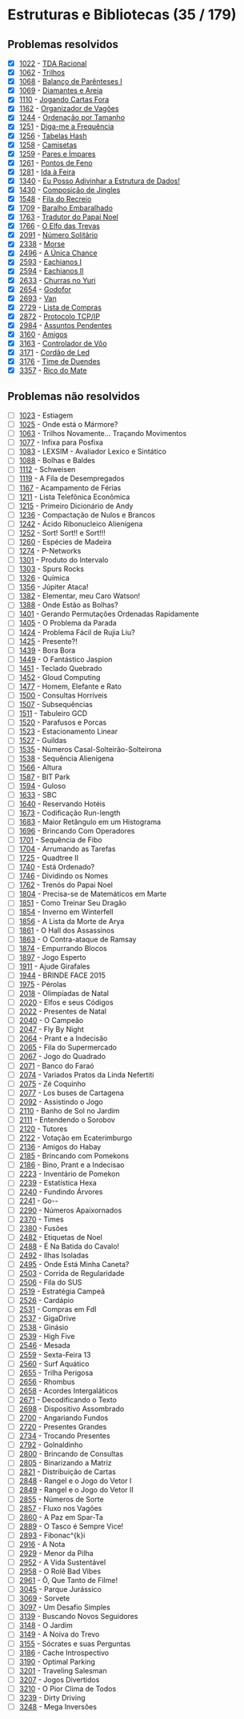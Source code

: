 # Estruturas e Bibliotecas (35 / 179)



## Problemas resolvidos

  - [x]  [1022](https://www.beecrowd.com.br/judge/pt/problems/view/1022) - [TDA Racional](https://github.com/potigol/beecrowd/blob/master/src/1000/1022.poti)
  - [x]  [1062](https://www.beecrowd.com.br/judge/pt/problems/view/1062) - [Trilhos](https://github.com/potigol/beecrowd/blob/master/src/1000/1062.poti)
  - [x]  [1068](https://www.beecrowd.com.br/judge/pt/problems/view/1068) - [Balanço de Parênteses I](https://github.com/potigol/beecrowd/blob/master/src/1000/1068.poti)
  - [x]  [1069](https://www.beecrowd.com.br/judge/pt/problems/view/1069) - [Diamantes e Areia](https://github.com/potigol/beecrowd/blob/master/src/1000/1069.poti)
  - [x]  [1110](https://www.beecrowd.com.br/judge/pt/problems/view/1110) - [Jogando Cartas Fora](https://github.com/potigol/beecrowd/blob/master/src/1100/1110.poti)
  - [x]  [1162](https://www.beecrowd.com.br/judge/pt/problems/view/1162) - [Organizador de Vagões](https://github.com/potigol/beecrowd/blob/master/src/1100/1162.poti)
  - [x]  [1244](https://www.beecrowd.com.br/judge/pt/problems/view/1244) - [Ordenação por Tamanho](https://github.com/potigol/beecrowd/blob/master/src/1200/1244.poti)
  - [x]  [1251](https://www.beecrowd.com.br/judge/pt/problems/view/1251) - [Diga-me a Frequência](https://github.com/potigol/beecrowd/blob/master/src/1200/1251.poti)
  - [x]  [1256](https://www.beecrowd.com.br/judge/pt/problems/view/1256) - [Tabelas Hash](https://github.com/potigol/beecrowd/blob/master/src/1200/1256.poti)
  - [x]  [1258](https://www.beecrowd.com.br/judge/pt/problems/view/1258) - [Camisetas](https://github.com/potigol/beecrowd/blob/master/src/1200/1258.poti)
  - [x]  [1259](https://www.beecrowd.com.br/judge/pt/problems/view/1259) - [Pares e Ímpares](https://github.com/potigol/beecrowd/blob/master/src/1200/1259.poti)
  - [x]  [1261](https://www.beecrowd.com.br/judge/pt/problems/view/1261) - [Pontos de Feno](https://github.com/potigol/beecrowd/blob/master/src/1200/1261.poti)
  - [x]  [1281](https://www.beecrowd.com.br/judge/pt/problems/view/1281) - [Ida à Feira](https://github.com/potigol/beecrowd/blob/master/src/1200/1281.poti)
  - [x]  [1340](https://www.beecrowd.com.br/judge/pt/problems/view/1340) - [Eu Posso Adivinhar a Estrutura de Dados!](https://github.com/potigol/beecrowd/blob/master/src/1300/1340.poti)
  - [x]  [1430](https://www.beecrowd.com.br/judge/pt/problems/view/1430) - [Composição de Jingles](https://github.com/potigol/beecrowd/blob/master/src/1400/1430.poti)
  - [x]  [1548](https://www.beecrowd.com.br/judge/pt/problems/view/1548) - [Fila do Recreio](https://github.com/potigol/beecrowd/blob/master/src/1500/1548.poti)
  - [x]  [1709](https://www.beecrowd.com.br/judge/pt/problems/view/1709) - [Baralho Embaralhado](https://github.com/potigol/beecrowd/blob/master/src/1700/1709.poti)
  - [x]  [1763](https://www.beecrowd.com.br/judge/pt/problems/view/1763) - [Tradutor do Papai Noel](https://github.com/potigol/beecrowd/blob/master/src/1700/1763.poti)
  - [x]  [1766](https://www.beecrowd.com.br/judge/pt/problems/view/1766) - [O Elfo das Trevas](https://github.com/potigol/beecrowd/blob/master/src/1700/1766.poti)
  - [x]  [2091](https://www.beecrowd.com.br/judge/pt/problems/view/2091) - [Número Solitário](https://github.com/potigol/beecrowd/blob/master/src/2000/2091.poti)
  - [x]  [2338](https://www.beecrowd.com.br/judge/pt/problems/view/2338) - [Morse](https://github.com/potigol/beecrowd/blob/master/src/2300/2338.poti)
  - [x]  [2496](https://www.beecrowd.com.br/judge/pt/problems/view/2496) - [A Única Chance](https://github.com/potigol/beecrowd/blob/master/src/2400/2496.poti)
  - [x]  [2593](https://www.beecrowd.com.br/judge/pt/problems/view/2593) - [Eachianos I](https://github.com/potigol/beecrowd/blob/master/src/2500/2593.poti)
  - [x]  [2594](https://www.beecrowd.com.br/judge/pt/problems/view/2594) - [Eachianos II](https://github.com/potigol/beecrowd/blob/master/src/2500/2594.poti)
  - [x]  [2633](https://www.beecrowd.com.br/judge/pt/problems/view/2633) - [Churras no Yuri](https://github.com/potigol/beecrowd/blob/master/src/2600/2633.poti)
  - [x]  [2654](https://www.beecrowd.com.br/judge/pt/problems/view/2654) - [Godofor](https://github.com/potigol/beecrowd/blob/master/src/2600/2654.poti)
  - [x]  [2693](https://www.beecrowd.com.br/judge/pt/problems/view/2693) - [Van](https://github.com/potigol/beecrowd/blob/master/src/2600/2693.poti)
  - [x]  [2729](https://www.beecrowd.com.br/judge/pt/problems/view/2729) - [Lista de Compras](https://github.com/potigol/beecrowd/blob/master/src/2700/2729.poti)
  - [x]  [2872](https://www.beecrowd.com.br/judge/pt/problems/view/2872) - [Protocolo TCP/IP](https://github.com/potigol/beecrowd/blob/master/src/2800/2872.poti)
  - [x]  [2984](https://www.beecrowd.com.br/judge/pt/problems/view/2984) - [Assuntos Pendentes](https://github.com/potigol/beecrowd/blob/master/src/2900/2984.poti)
  - [x]  [3160](https://www.beecrowd.com.br/judge/pt/problems/view/3160) - [Amigos](https://github.com/potigol/beecrowd/blob/master/src/3100/3160.poti)
  - [x]  [3163](https://www.beecrowd.com.br/judge/pt/problems/view/3163) - [Controlador de Vôo](https://github.com/potigol/beecrowd/blob/master/src/3100/3163.poti)
  - [x]  [3171](https://www.beecrowd.com.br/judge/pt/problems/view/3171) - [Cordão de Led](https://github.com/potigol/beecrowd/blob/master/src/3100/3171.poti)
  - [x]  [3176](https://www.beecrowd.com.br/judge/pt/problems/view/3176) - [Time de Duendes](https://github.com/potigol/beecrowd/blob/master/src/3100/3176.poti)
  - [x]  [3357](https://www.beecrowd.com.br/judge/pt/problems/view/3357) - [Rico do Mate](https://github.com/potigol/beecrowd/blob/master/src/3300/3357.poti)

## Problemas não resolvidos

  - [ ]  [1023](https://www.beecrowd.com.br/judge/pt/problems/view/1023) - Estiagem
  - [ ]  [1025](https://www.beecrowd.com.br/judge/pt/problems/view/1025) - Onde está o Mármore?
  - [ ]  [1063](https://www.beecrowd.com.br/judge/pt/problems/view/1063) - Trilhos Novamente... Traçando Movimentos
  - [ ]  [1077](https://www.beecrowd.com.br/judge/pt/problems/view/1077) - Infixa para Posfixa
  - [ ]  [1083](https://www.beecrowd.com.br/judge/pt/problems/view/1083) - LEXSIM - Avaliador Lexico e Sintático
  - [ ]  [1088](https://www.beecrowd.com.br/judge/pt/problems/view/1088) - Bolhas e Baldes
  - [ ]  [1112](https://www.beecrowd.com.br/judge/pt/problems/view/1112) - Schweisen
  - [ ]  [1119](https://www.beecrowd.com.br/judge/pt/problems/view/1119) - A Fila de Desempregados
  - [ ]  [1167](https://www.beecrowd.com.br/judge/pt/problems/view/1167) - Acampamento de Férias
  - [ ]  [1211](https://www.beecrowd.com.br/judge/pt/problems/view/1211) - Lista Telefônica Econômica
  - [ ]  [1215](https://www.beecrowd.com.br/judge/pt/problems/view/1215) - Primeiro Dicionário de Andy
  - [ ]  [1236](https://www.beecrowd.com.br/judge/pt/problems/view/1236) - Compactação de Nulos e Brancos
  - [ ]  [1242](https://www.beecrowd.com.br/judge/pt/problems/view/1242) - Ácido Ribonucleico Alienígena
  - [ ]  [1252](https://www.beecrowd.com.br/judge/pt/problems/view/1252) - Sort! Sort!! e Sort!!!
  - [ ]  [1260](https://www.beecrowd.com.br/judge/pt/problems/view/1260) - Espécies de Madeira
  - [ ]  [1274](https://www.beecrowd.com.br/judge/pt/problems/view/1274) - P-Networks
  - [ ]  [1301](https://www.beecrowd.com.br/judge/pt/problems/view/1301) - Produto do Intervalo
  - [ ]  [1303](https://www.beecrowd.com.br/judge/pt/problems/view/1303) - Spurs Rocks
  - [ ]  [1326](https://www.beecrowd.com.br/judge/pt/problems/view/1326) - Química
  - [ ]  [1356](https://www.beecrowd.com.br/judge/pt/problems/view/1356) - Júpiter Ataca!
  - [ ]  [1382](https://www.beecrowd.com.br/judge/pt/problems/view/1382) - Elementar, meu Caro Watson!
  - [ ]  [1388](https://www.beecrowd.com.br/judge/pt/problems/view/1388) - Onde Estão as Bolhas?
  - [ ]  [1401](https://www.beecrowd.com.br/judge/pt/problems/view/1401) - Gerando Permutações Ordenadas Rapidamente
  - [ ]  [1405](https://www.beecrowd.com.br/judge/pt/problems/view/1405) - O Problema da Parada
  - [ ]  [1424](https://www.beecrowd.com.br/judge/pt/problems/view/1424) - Problema Fácil de Rujia Liu?
  - [ ]  [1425](https://www.beecrowd.com.br/judge/pt/problems/view/1425) - Presente?!
  - [ ]  [1439](https://www.beecrowd.com.br/judge/pt/problems/view/1439) - Bora Bora
  - [ ]  [1449](https://www.beecrowd.com.br/judge/pt/problems/view/1449) - O Fantástico Jaspion
  - [ ]  [1451](https://www.beecrowd.com.br/judge/pt/problems/view/1451) - Teclado Quebrado
  - [ ]  [1452](https://www.beecrowd.com.br/judge/pt/problems/view/1452) - Gloud Computing
  - [ ]  [1477](https://www.beecrowd.com.br/judge/pt/problems/view/1477) - Homem, Elefante e Rato
  - [ ]  [1500](https://www.beecrowd.com.br/judge/pt/problems/view/1500) - Consultas Horríveis
  - [ ]  [1507](https://www.beecrowd.com.br/judge/pt/problems/view/1507) - Subsequências
  - [ ]  [1511](https://www.beecrowd.com.br/judge/pt/problems/view/1511) - Tabuleiro GCD
  - [ ]  [1520](https://www.beecrowd.com.br/judge/pt/problems/view/1520) - Parafusos e Porcas
  - [ ]  [1523](https://www.beecrowd.com.br/judge/pt/problems/view/1523) - Estacionamento Linear
  - [ ]  [1527](https://www.beecrowd.com.br/judge/pt/problems/view/1527) - Guildas
  - [ ]  [1535](https://www.beecrowd.com.br/judge/pt/problems/view/1535) - Números Casal-Solteirão-Solteirona
  - [ ]  [1538](https://www.beecrowd.com.br/judge/pt/problems/view/1538) - Sequência Alienígena
  - [ ]  [1566](https://www.beecrowd.com.br/judge/pt/problems/view/1566) - Altura
  - [ ]  [1587](https://www.beecrowd.com.br/judge/pt/problems/view/1587) - BIT Park
  - [ ]  [1594](https://www.beecrowd.com.br/judge/pt/problems/view/1594) - Guloso
  - [ ]  [1633](https://www.beecrowd.com.br/judge/pt/problems/view/1633) - SBC
  - [ ]  [1640](https://www.beecrowd.com.br/judge/pt/problems/view/1640) - Reservando Hotéis
  - [ ]  [1673](https://www.beecrowd.com.br/judge/pt/problems/view/1673) - Codificação Run-length
  - [ ]  [1683](https://www.beecrowd.com.br/judge/pt/problems/view/1683) - Maior Retângulo em um Histograma
  - [ ]  [1696](https://www.beecrowd.com.br/judge/pt/problems/view/1696) - Brincando Com Operadores
  - [ ]  [1701](https://www.beecrowd.com.br/judge/pt/problems/view/1701) - Sequência de Fibo
  - [ ]  [1704](https://www.beecrowd.com.br/judge/pt/problems/view/1704) - Arrumando as Tarefas
  - [ ]  [1725](https://www.beecrowd.com.br/judge/pt/problems/view/1725) - Quadtree II
  - [ ]  [1740](https://www.beecrowd.com.br/judge/pt/problems/view/1740) - Está Ordenado?
  - [ ]  [1746](https://www.beecrowd.com.br/judge/pt/problems/view/1746) - Dividindo os Nomes
  - [ ]  [1762](https://www.beecrowd.com.br/judge/pt/problems/view/1762) - Trenós do Papai Noel
  - [ ]  [1804](https://www.beecrowd.com.br/judge/pt/problems/view/1804) - Precisa-se de Matemáticos em Marte
  - [ ]  [1851](https://www.beecrowd.com.br/judge/pt/problems/view/1851) - Como Treinar Seu Dragão
  - [ ]  [1854](https://www.beecrowd.com.br/judge/pt/problems/view/1854) - Inverno em Winterfell
  - [ ]  [1856](https://www.beecrowd.com.br/judge/pt/problems/view/1856) - A Lista da Morte de Arya
  - [ ]  [1861](https://www.beecrowd.com.br/judge/pt/problems/view/1861) - O Hall dos Assassinos
  - [ ]  [1863](https://www.beecrowd.com.br/judge/pt/problems/view/1863) - O Contra-ataque de Ramsay
  - [ ]  [1874](https://www.beecrowd.com.br/judge/pt/problems/view/1874) - Empurrando Blocos
  - [ ]  [1897](https://www.beecrowd.com.br/judge/pt/problems/view/1897) - Jogo Esperto
  - [ ]  [1911](https://www.beecrowd.com.br/judge/pt/problems/view/1911) - Ajude Girafales
  - [ ]  [1944](https://www.beecrowd.com.br/judge/pt/problems/view/1944) - BRINDE FACE 2015
  - [ ]  [1975](https://www.beecrowd.com.br/judge/pt/problems/view/1975) - Pérolas
  - [ ]  [2018](https://www.beecrowd.com.br/judge/pt/problems/view/2018) - Olimpíadas de Natal
  - [ ]  [2020](https://www.beecrowd.com.br/judge/pt/problems/view/2020) - Elfos e seus Códigos
  - [ ]  [2022](https://www.beecrowd.com.br/judge/pt/problems/view/2022) - Presentes de Natal
  - [ ]  [2040](https://www.beecrowd.com.br/judge/pt/problems/view/2040) - O Campeão
  - [ ]  [2047](https://www.beecrowd.com.br/judge/pt/problems/view/2047) - Fly By Night
  - [ ]  [2064](https://www.beecrowd.com.br/judge/pt/problems/view/2064) - Prant e a Indecisão
  - [ ]  [2065](https://www.beecrowd.com.br/judge/pt/problems/view/2065) - Fila do Supermercado
  - [ ]  [2067](https://www.beecrowd.com.br/judge/pt/problems/view/2067) - Jogo do Quadrado
  - [ ]  [2071](https://www.beecrowd.com.br/judge/pt/problems/view/2071) - Banco do Faraó
  - [ ]  [2074](https://www.beecrowd.com.br/judge/pt/problems/view/2074) - Variados Pratos da Linda Nefertiti
  - [ ]  [2075](https://www.beecrowd.com.br/judge/pt/problems/view/2075) - Zé Coquinho
  - [ ]  [2077](https://www.beecrowd.com.br/judge/pt/problems/view/2077) - Los buses de Cartagena
  - [ ]  [2092](https://www.beecrowd.com.br/judge/pt/problems/view/2092) - Assistindo o Jogo
  - [ ]  [2110](https://www.beecrowd.com.br/judge/pt/problems/view/2110) - Banho de Sol no Jardim
  - [ ]  [2111](https://www.beecrowd.com.br/judge/pt/problems/view/2111) - Entendendo o Sorobov
  - [ ]  [2120](https://www.beecrowd.com.br/judge/pt/problems/view/2120) - Tutores
  - [ ]  [2122](https://www.beecrowd.com.br/judge/pt/problems/view/2122) - Votação em Ecaterimburgo
  - [ ]  [2136](https://www.beecrowd.com.br/judge/pt/problems/view/2136) - Amigos do Habay
  - [ ]  [2185](https://www.beecrowd.com.br/judge/pt/problems/view/2185) - Brincando com Pomekons
  - [ ]  [2186](https://www.beecrowd.com.br/judge/pt/problems/view/2186) - Bino, Prant e a Indecisao
  - [ ]  [2223](https://www.beecrowd.com.br/judge/pt/problems/view/2223) - Inventário de Pomekon
  - [ ]  [2239](https://www.beecrowd.com.br/judge/pt/problems/view/2239) - Estatística Hexa
  - [ ]  [2240](https://www.beecrowd.com.br/judge/pt/problems/view/2240) - Fundindo Árvores
  - [ ]  [2241](https://www.beecrowd.com.br/judge/pt/problems/view/2241) - Go--
  - [ ]  [2290](https://www.beecrowd.com.br/judge/pt/problems/view/2290) - Números Apaixornados
  - [ ]  [2370](https://www.beecrowd.com.br/judge/pt/problems/view/2370) - Times
  - [ ]  [2380](https://www.beecrowd.com.br/judge/pt/problems/view/2380) - Fusões
  - [ ]  [2482](https://www.beecrowd.com.br/judge/pt/problems/view/2482) - Etiquetas de Noel
  - [ ]  [2488](https://www.beecrowd.com.br/judge/pt/problems/view/2488) - É Na Batida do Cavalo!
  - [ ]  [2492](https://www.beecrowd.com.br/judge/pt/problems/view/2492) - Ilhas Isoladas
  - [ ]  [2495](https://www.beecrowd.com.br/judge/pt/problems/view/2495) - Onde Está Minha Caneta?
  - [ ]  [2503](https://www.beecrowd.com.br/judge/pt/problems/view/2503) - Corrida de Regularidade
  - [ ]  [2506](https://www.beecrowd.com.br/judge/pt/problems/view/2506) - Fila do SUS
  - [ ]  [2519](https://www.beecrowd.com.br/judge/pt/problems/view/2519) - Estratégia Campeã
  - [ ]  [2526](https://www.beecrowd.com.br/judge/pt/problems/view/2526) - Cardápio
  - [ ]  [2531](https://www.beecrowd.com.br/judge/pt/problems/view/2531) - Compras em FdI
  - [ ]  [2537](https://www.beecrowd.com.br/judge/pt/problems/view/2537) - GigaDrive
  - [ ]  [2538](https://www.beecrowd.com.br/judge/pt/problems/view/2538) - Ginásio
  - [ ]  [2539](https://www.beecrowd.com.br/judge/pt/problems/view/2539) - High Five
  - [ ]  [2546](https://www.beecrowd.com.br/judge/pt/problems/view/2546) - Mesada
  - [ ]  [2559](https://www.beecrowd.com.br/judge/pt/problems/view/2559) - Sexta-Feira 13
  - [ ]  [2560](https://www.beecrowd.com.br/judge/pt/problems/view/2560) - Surf Aquático
  - [ ]  [2655](https://www.beecrowd.com.br/judge/pt/problems/view/2655) - Trilha Perigosa
  - [ ]  [2656](https://www.beecrowd.com.br/judge/pt/problems/view/2656) - Rhombus
  - [ ]  [2658](https://www.beecrowd.com.br/judge/pt/problems/view/2658) - Acordes Intergaláticos
  - [ ]  [2671](https://www.beecrowd.com.br/judge/pt/problems/view/2671) - Decodificando o Texto
  - [ ]  [2698](https://www.beecrowd.com.br/judge/pt/problems/view/2698) - Dispositivo Assombrado
  - [ ]  [2700](https://www.beecrowd.com.br/judge/pt/problems/view/2700) - Angariando Fundos
  - [ ]  [2720](https://www.beecrowd.com.br/judge/pt/problems/view/2720) - Presentes Grandes
  - [ ]  [2734](https://www.beecrowd.com.br/judge/pt/problems/view/2734) - Trocando Presentes
  - [ ]  [2792](https://www.beecrowd.com.br/judge/pt/problems/view/2792) - Golnaldinho
  - [ ]  [2800](https://www.beecrowd.com.br/judge/pt/problems/view/2800) - Brincando de Consultas
  - [ ]  [2805](https://www.beecrowd.com.br/judge/pt/problems/view/2805) - Binarizando a Matriz
  - [ ]  [2821](https://www.beecrowd.com.br/judge/pt/problems/view/2821) - Distribuição de Cartas
  - [ ]  [2848](https://www.beecrowd.com.br/judge/pt/problems/view/2848) - Rangel e o Jogo do Vetor I
  - [ ]  [2849](https://www.beecrowd.com.br/judge/pt/problems/view/2849) - Rangel e o Jogo do Vetor II
  - [ ]  [2855](https://www.beecrowd.com.br/judge/pt/problems/view/2855) - Números de Sorte
  - [ ]  [2857](https://www.beecrowd.com.br/judge/pt/problems/view/2857) - Fluxo nos Vagões
  - [ ]  [2860](https://www.beecrowd.com.br/judge/pt/problems/view/2860) - A Paz em Spar-Ta
  - [ ]  [2889](https://www.beecrowd.com.br/judge/pt/problems/view/2889) - O Tasco é Sempre Vice!
  - [ ]  [2893](https://www.beecrowd.com.br/judge/pt/problems/view/2893) - Fibonac^{k}i
  - [ ]  [2916](https://www.beecrowd.com.br/judge/pt/problems/view/2916) - A Nota
  - [ ]  [2929](https://www.beecrowd.com.br/judge/pt/problems/view/2929) - Menor da Pilha
  - [ ]  [2952](https://www.beecrowd.com.br/judge/pt/problems/view/2952) - A Vida Sustentável
  - [ ]  [2958](https://www.beecrowd.com.br/judge/pt/problems/view/2958) - O Rolê Bad Vibes
  - [ ]  [2961](https://www.beecrowd.com.br/judge/pt/problems/view/2961) - Ô, Que Tanto de Filme!
  - [ ]  [3045](https://www.beecrowd.com.br/judge/pt/problems/view/3045) - Parque Jurássico
  - [ ]  [3069](https://www.beecrowd.com.br/judge/pt/problems/view/3069) - Sorvete
  - [ ]  [3097](https://www.beecrowd.com.br/judge/pt/problems/view/3097) - Um Desafio Simples
  - [ ]  [3139](https://www.beecrowd.com.br/judge/pt/problems/view/3139) - Buscando Novos Seguidores
  - [ ]  [3148](https://www.beecrowd.com.br/judge/pt/problems/view/3148) - O Jardim
  - [ ]  [3149](https://www.beecrowd.com.br/judge/pt/problems/view/3149) - A Noiva do Trevo
  - [ ]  [3155](https://www.beecrowd.com.br/judge/pt/problems/view/3155) - Sócrates e suas Perguntas
  - [ ]  [3186](https://www.beecrowd.com.br/judge/pt/problems/view/3186) - Cache Introspectivo
  - [ ]  [3190](https://www.beecrowd.com.br/judge/pt/problems/view/3190) - Optimal Parking
  - [ ]  [3201](https://www.beecrowd.com.br/judge/pt/problems/view/3201) - Traveling Salesman
  - [ ]  [3207](https://www.beecrowd.com.br/judge/pt/problems/view/3207) - Jogos Divertidos
  - [ ]  [3210](https://www.beecrowd.com.br/judge/pt/problems/view/3210) - O Pior Clima de Todos
  - [ ]  [3239](https://www.beecrowd.com.br/judge/pt/problems/view/3239) - Dirty Driving
  - [ ]  [3248](https://www.beecrowd.com.br/judge/pt/problems/view/3248) - Mega Inversões